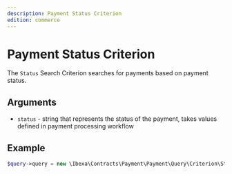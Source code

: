 ```yaml
---
description: Payment Status Criterion
edition: commerce
---
```


# Payment Status Criterion

The `Status` Search Criterion searches for payments based on payment status.

## Arguments

- `status` - string that represents the status of the payment, takes values defined in payment processing workflow

## Example

``` php
$query->query = new \Ibexa\Contracts\Payment\Payment\Query\Criterion\Status('failed');
```
